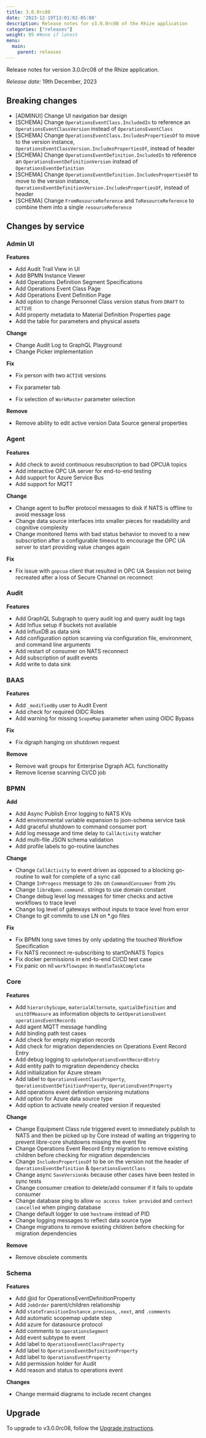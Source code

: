 ```yaml
---
title: 3.0.0rc08
date: '2023-12-19T13:01:02-05:00'
description: Release notes for v3.0.0rc08 of the Rhize application
categories: ["releases"]
weight: 95 ##one if latest
menu:
  main:
    parent: releases
---
```


Release notes for version 3.0.0rc08 of the Rhize application.

_Release date:_ 19th December, 2023

## Breaking changes

  - [ADMINUI] Change UI navigation bar design
  - [SCHEMA] Change `OperationsEventClass.IncludedIn` to reference an `OperationsEventClassVersion` instead of `OperationsEventClass`
  - [SCHEMA] Change `OperationsEventClass.IncludesPropertiesOf` to move to the version instance, `OperationsEventClassVersion.IncludesPropertiesOf`, instead of header
  - [SCHEMA] Change `OperationsEventDefinition.IncludedIn` to reference an `OperationsEventDefinitionVersion` instead of `OperationsEventDefinition`
  - [SCHEMA] Change `OperationsEventDefinition.IncludesPropertiesOf` to move to the version instance, `OperationsEventDefinitionVersion.IncludesPropertiesOf`, instead of header
  - [SCHEMA] Change `FromResourceReference` and `ToResourceReference` to combine them into a single `resourceReference`


## Changes by service

### Admin UI


**Features**
- Add Audit Trail View in UI
- Add BPMN Instance Viewer
- Add Operations Definition Segment Specifications
- Add Operations Event Class Page
- Add Operations Event Definition Page
- Add option to change Personnel Class version status from `DRAFT` to `ACTIVE`
- Add property metadata to Material Definition Properties page
- Add the table for parameters and physical assets

**Change**
- Change Audit Log to GraphQL Playground
- Change Picker implementation

**Fix**
- Fix person with two `ACTIVE` versions

- Fix parameter tab
- Fix selection of `WorkMaster` parameter selection

**Remove**
- Remove ability to edit active version Data Source general properties

### Agent

**Features**
- Add check to avoid continuous resubscription to bad OPCUA topics
- Add interactive OPC UA server for end-to-end testing
- Add support for Azure Service Bus
- Add support for MQTT

**Change**
- Change agent to buffer protocol messages to disk if NATS is offline to avoid message loss
- Change data source interfaces into smaller pieces for readability and cognitive complexity
- Change monitored Items with bad status behavior to moved to a new subscription after a configurable timeout to encourage the OPC UA server to start providing value changes again

**Fix**
- Fix issue with `gopcua` client that resulted in OPC UA Session not being recreated after a loss of Secure Channel on reconnect

### Audit

**Features**
- Add GraphQL Subgraph to query audit log and query audit log tags
- Add Influx setup if buckets not available
- Add InfluxDB as data sink
- Add configuration option scanning via configuration file, environment, and command line arguments
- Add restart of consumer on NATS reconnect
- Add subscription of audit events
- Add write to data sink

### BAAS

**Features**
- Add `_modifiedBy` user to Audit Event
- Add check for required OIDC Roles
- Add warning for missing `ScopeMap` parameter when using OIDC Bypass

**Fix**
- Fix dgraph hanging on shutdown request

**Remove**
- Remove wait groups for Enterprise Dgraph ACL functionality
- Remove license scanning CI/CD job

### BPMN

**Add**
- Add Async Publish Error logging to NATS KVs
- Add environmental variable expansion to json-schema service task
- Add graceful shutdown to command consumer port
- Add log message and time delay to `CallActivity` watcher
- Add multi-file JSON schema validation
- Add profile labels to go-routine launches

**Change**
- Change `CallActivity` to event driven as opposed to a blocking go-routine to wait for complete of a sync call
- Change `InProgess` message to `20s` on `CommandConsumer` from `29s`
- Change `libreBpmn.command.` strings to use domain constant
- Change debug level log messages for timer checks and active workflows to trace level
- Change log level of gateways without inputs to trace level from error
- Change to git commits to use LN on *.go files

**Fix**
- Fix BPMN long save times by only updating the touched Workflow Specification
- Fix NATS reconnect re-subscribing to startOnNATS Topics
- Fix docker permissions in end-to-end CI/CD test case
- Fix panic on nil `workflowspec` in `HandleTaskComplete`

### Core

**Features**
- Add `hierarchyScope`, `materialAlternate`, `spatialDefinition` and `unitOfMeasure` as information objects to `GetOperationsEvent` `operationsEventRecords`
- Add agent MQTT message handling
- Add binding path test cases
- Add check for empty migration records
- Add check for migration dependencies on Operations Event Record Entry
- Add debug logging to `updateOperationsEventRecordEntry`
- Add entity path to migration dependency checks
- Add initialization for Azure stream
- Add label to `OperationsEventClassProperty`, `OperationsEventDefinitionProperty`, `OperationsEventProperty`
- Add operations event definition versioning mutations
- Add option for Azure data source type
- Add option to activate newly created version if requested

**Change**
- Change Equipment Class rule triggered event to immediately publish to NATS and then be picked up by Core instead of waiting an triggering to prevent libre-core shutdowns missing the event fire
- Change Operations Event Record Entry migration to remove existing children before checking for migration dependencies
- Change `IncludesPropertiesOf` to be on the version not the header of `OperationsEventDefinition` & `OperationsEventClass`
- Change async `SaveVersionAs` because other cases have been tested in sync tests
- Change consumer creation to delete/add consumer if it fails to update consumer
- Change database ping to allow `no access token provided` and `context cancelled` when pinging database
- Change default logger to use `hostname` instead of PID
- Change logging messages to reflect data source type
- Change migrations to remove existing children before checking for migration dependencies

**Remove**
- Remove obsolete comments


### Schema

**Features**
- Add @id for OperationsEventDefinitionProperty
- Add `JobOrder` parent/children relationship
- Add `stateTransitionInstance.previous`, `.next`, and `.comments`
- Add automatic scopemap update step
- Add azure for datasource protocol
- Add comments to `operationsSegment`
- Add event subtype to event
- Add label to `OperationsEventClassProperty`
- Add label to `OperationsEventDefinitionProperty`
- Add label to `OperationsEventProperty`
- Add permission holder for Audit
- Add reason and status to operations event

**Changes**
- Change mermaid diagrams to include recent changes

## Upgrade

To upgrade to v3.0.0rc08, follow the [Upgrade instructions](/deploy/upgrade).

